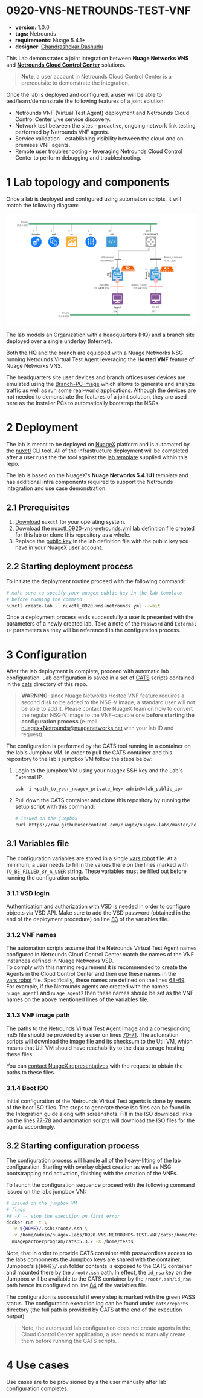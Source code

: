 # 0920-VNS-NETROUNDS-TEST-VNF

* **version:** 1.0.0
* **tags:** Netrounds
* **requirements**: Nuage 5.4.1+
* **designer**: [Chandrashekar Dashudu](mailto:chandrashekar.dashudu@nokia.com)

This Lab demonstrates a joint integration between **Nuage Networks VNS** and [**Netrounds Cloud Control Center**](https://www.netrounds.com/products/) solutions.

> **Note**, a user account in Netrounds Cloud Control Center is a prerequisite to demonstrate the integration.

Once the lab is deployed and configured, a user will be able to test/learn/demonstrate the following features of a joint solution:

* Netrounds VNF (Virtual Test Agent) deployment and Netrounds Cloud Control Center Live service discovery.
* Network test between the sites - proactive, ongoing network link testing performed by Netrounds VNF agents.
* Service validation - establishing visibility between the cloud and on-premises VNF agents.
* Remote user troubleshooting - leveraging Netrounds Cloud Control Center to perform debugging and troubleshooting.

# 1 Lab topology and components
Once a lab is deployed and configured using automation scripts, it will match the following diagram:

![lab](images/netrounds-lab.png)

The lab models an Organization with a headquarters (HQ) and a branch site deployed over a single underlay (Internet).

Both the HQ and the branch are equipped with a Nuage Networks NSG running Netrounds Virtual Test Agent leveraging the **Hosted VNF** feature of Nuage Networks VNS.  

The headquarters site user devices and branch offices user devices are emulated using the [Branch-PC image](https://nuagenetworks.zendesk.com/hc/en-us/articles/360010244033) which allows to generate and analyze traffic as well as run some real-world applications. Although the devices are not needed to demonstrate the features of a joint solution, they are used here as the Installer PCs to automatically bootstrap the NSGs.

# 2 Deployment
The lab is meant to be deployed on [NuageX](https://nuagex.io) platform and is automated by the [nuxctl](https://nuxctl.nuagex.io) CLI tool. All of the infrastructure deployment will be completed after a user runs the the tool against the [lab template](nuxctl_0920-vns-netrounds.yml) supplied within this repo.

The lab is based on the NuageX's **Nuage Networks 5.4.1U1** template and has additional infra components required to support the Netrounds integration and use case demonstration.

## 2.1 Prerequisites
1. [Download](https://nuxctl.nuagex.io#download) `nuxctl` for your operating system.
2. Download the [nuxctl_0920-vns-netrounds.yml](nuxctl_0920-vns-netrounds.yml) lab definition file created for this lab or clone this repository as a whole.
3. Replace the [public key](nuxctl_0920-vns-netrounds.yml#L7) in the lab definition file with the public key you have in your NuageX user account.

## 2.2 Starting deployment process
To initiate the deployment routine proceed with the following command:
```bash
# make sure to specify your nuagex public key in the lab template
# before running the command
nuxctl create-lab -l nuxctl_0920-vns-netrounds.yml --wait
```

Once a deployment process ends successfully a user is presented with the parameters of a newly created lab. Take a note of the `Password` and `External IP` parameters as they will be referenced in the configuration process.

# 3 Configuration
After the lab deployment is complete, proceed with automatic lab configuration. Lab configuration is saved in a set of [CATS](http://cats-docs.nuageteam.net) scripts contained in the [cats](./cats/) directory of this repo.

> **WARNING**: since Nuage Networks Hosted VNF feature requires a second disk to be added to the NSG-V image, a standard user will not be able to add it. Please contact the NuageX team on how to convert the regular NSG-V image to the VNF-capable one **before starting the configuration process** (e-mail nuagex+Netrounds@nuagenetworks.net with your lab ID and request).

The configuration is performed by the CATS tool running in a container on the lab's Jumpbox VM. In order to pull the CATS container and this repository to the lab's jumpbox VM follow the steps below:

1. Login to the jumpbox VM using your nuagex SSH key and the Lab's External IP.
   ```
   ssh -i <path_to_your_nuagex_private_key> admin@<lab_public_ip>
   ```

2. Pull down the CATS container and clone this repository by running the setup script with this command:
   ```bash
   # issued on the jumpbox
   curl https://raw.githubusercontent.com/nuagex/nuagex-labs/master/helpers/setup_5.3.2.sh | bash
   ```

## 3.1 Variables file
The configuration variables are stored in a single [vars.robot](./cats/vars.robot) file. At a minimum, a user needs to fill in the values there on the lines marked with `TO_BE_FILLED_BY_A_USER` string. These variables must be filled out before running the configuration scripts.

### 3.1.1 VSD login
Authentication and authorization with VSD is needed in order to configure objects via VSD API. Make sure to add the VSD password (obtained in the end of the deployment procedure) on line [83](./cats/vars.robot#L83) of the variables file.

### 3.1.2 VNF names
The automation scripts assume that the Netrounds Virtual Test Agent names configured in Netrounds Cloud Control Center match the names of the VNF instances defined in Nuage Networks VSD.  
To comply with this naming requirement it is recommended to create the Agents in the Cloud Control Center and then use these names in the [vars.robot](./cats/vars.robot) file. Specifically, these names are defined on the lines [68-69](./cats/vars.robot#L68-L69).  
For example, if the Netrounds agents are created with the names `nuage_agent1` and `nuage_agent2` then these names should be set as the VNF names on the above mentioned lines of the variables file.

### 3.1.3 VNF image path
The paths to the Netrounds Virtual Test Agent image and a corresponding md5 file should be provided by a user on lines [70-71](./cats/vars.robot#L70-L71). The automation scripts will download the image file and its checksum to the Util VM, which means that Util VM should have reachability to the data storage hosting these files.

You can [contact NuageX representatives](mailto:nuagex+Netrounds@nuagenetworks.net) with the request to obtain the paths to these files.

### 3.1.4 Boot ISO
Initial configuration of the Netrounds Virtual Test agents is done by means of the boot ISO files. The steps to generate these iso files can be found in the Integration guide along with screenshots. Fill in the ISO download links on the lines [77-78](./cats/vars.robot#L77-L78) and automation scripts will download the ISO files for the agents accordingly.

## 3.2 Starting configuration process
The configuration process will handle all of the heavy-lifting of the lab configuration. Starting with overlay object creation as well as NSG bootstrapping and activation, finishing with the creation of the VNFs.

To launch the configuration sequence proceed with the following command issued on the labs jumpbox VM:

```bash
# issued on the jumpbox VM
# flags
## -X -- stop the execution on first error
docker run -t \
  -v ${HOME}/.ssh:/root/.ssh \
  -v /home/admin/nuagex-labs/0920-VNS-NETROUNDS-TEST-VNF/cats:/home/tests \
  nuagepartnerprogram/cats:5.3.2 -X /home/tests
```

Note, that in order to provide CATS container with passwordless access to the labs components the Jumpbox keys are shared with the container.  
Jumpbox's `${HOME}/.ssh` folder contents is exposed to the CATS container and mounted there by the `/root/.ssh` path. In effect, the `id_rsa` key on the Jumpbox will be available to the CATS container by the `/root/.ssh/id_rsa` path hence its configured on line [84](./cats/vars.robot#L84) of the variables file.


The configuration is successful if every step is marked with the green PASS status. The configuration execution log can be found under `cats/reports` directory (the full path is provided by CATS at the end of the execution output).

> Note, the automated lab configuration does not create agents in the Cloud Control Center application, a user needs to manually create them before running the CATS scripts.

# 4 Use cases
Use cases are to be provisioned by a the user manually after lab configuration completes.
